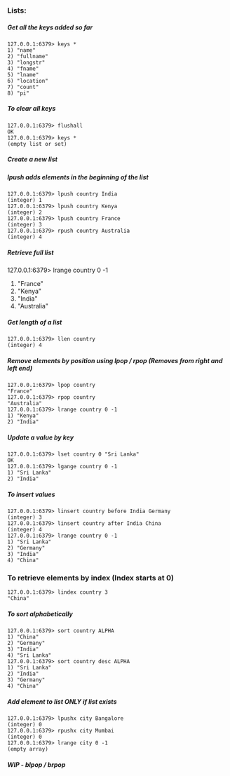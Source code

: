 ### Lists:
##### Get all the keys added so far
```
127.0.0.1:6379> keys *
1) "name"
2) "fullname"
3) "longstr"
4) "fname"
5) "lname"
6) "location"
7) "count"
8) "pi"
```
##### To clear all keys
```
127.0.0.1:6379> flushall
OK
127.0.0.1:6379> keys *
(empty list or set)
```
##### Create a new list
##### lpush adds elements in the beginning of the list
```
127.0.0.1:6379> lpush country India
(integer) 1
127.0.0.1:6379> lpush country Kenya
(integer) 2
127.0.0.1:6379> lpush country France
(integer) 3
127.0.0.1:6379> rpush country Australia
(integer) 4
```
##### Retrieve full list
127.0.0.1:6379> lrange country 0 -1
1) "France"
2) "Kenya"
3) "India"
4) "Australia"
##### Get length of a list
```
127.0.0.1:6379> llen country
(integer) 4
```
##### Remove elements by position using lpop / rpop (Removes from right and left end)
```
127.0.0.1:6379> lpop country
"France"
127.0.0.1:6379> rpop country
"Australia"
127.0.0.1:6379> lrange country 0 -1
1) "Kenya"
2) "India"
```
##### Update a value by key
```
127.0.0.1:6379> lset country 0 "Sri Lanka"
OK
127.0.0.1:6379> lgange country 0 -1
1) "Sri Lanka"
2) "India"
```
##### To insert values
```
127.0.0.1:6379> linsert country before India Germany
(integer) 3
127.0.0.1:6379> linsert country after India China
(integer) 4
127.0.0.1:6379> lrange country 0 -1
1) "Sri Lanka"
2) "Germany"
3) "India"
4) "China"
```
### To retrieve elements by index (Index starts at 0)
```
127.0.0.1:6379> lindex country 3
"China"
```
##### To sort alphabetically
```
127.0.0.1:6379> sort country ALPHA
1) "China"
2) "Germany"
3) "India"
4) "Sri Lanka"
127.0.0.1:6379> sort country desc ALPHA
1) "Sri Lanka"
2) "India"
3) "Germany"
4) "China"
```
##### Add element to list ONLY if list exists
```
127.0.0.1:6379> lpushx city Bangalore
(integer) 0
127.0.0.1:6379> rpushx city Mumbai
(integer) 0
127.0.0.1:6379> lrange city 0 -1
(empty array)
```
##### WIP - blpop / brpop
